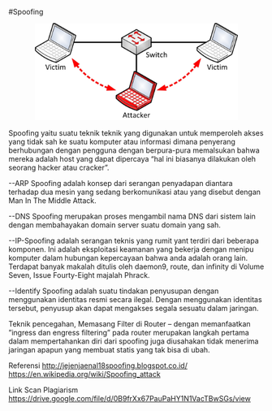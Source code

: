 #Spoofing 

<p align="center">
  <img src="/img/maxresdefault.jpg" width="400px">
</p>

Spoofing yaitu suatu teknik teknik yang digunakan untuk memperoleh akses yang tidak sah ke suatu komputer atau informasi dimana penyerang berhubungan dengan pengguna dengan berpura-pura memalsukan bahwa mereka adalah host yang dapat dipercaya “hal ini biasanya dilakukan oleh seorang hacker atau cracker”. 

--ARP Spoofing 
adalah konsep dari serangan penyadapan diantara terhadap dua mesin yang sedang berkomunikasi atau yang disebut dengan Man In The Middle Attack.

--DNS Spoofing 
merupakan proses mengambil nama DNS dari sistem lain dengan membahayakan domain server suatu domain yang sah.

--IP-Spoofing 
adalah serangan teknis yang rumit yant terdiri dari beberapa komponen. Ini adalah eksploitasi keamanan yang bekerja dengan menipu komputer dalam hubungan kepercayaan bahwa anda adalah orang lain. Terdapat banyak makalah ditulis oleh daemon9, route, dan infinity di Volume Seven, Issue Fourty-Eight majalah Phrack.

--Identify Spoofing 
adalah suatu tindakan penyusupan dengan menggunakan identitas resmi secara ilegal. Dengan menggunakan identitas tersebut, penyusup akan dapat mengakses segala sesuatu dalam jaringan.

Teknik pencegahan, Memasang Filter di Router – dengan memanfaatkan ”ingress dan engress filtering” pada router merupakan langkah pertama dalam mempertahankan diri dari spoofing juga diusahakan tidak menerima jaringan apapun yang membuat statis yang tak bisa di ubah.

Referensi
http://jejenjaenal18spoofing.blogspot.co.id/
https://en.wikipedia.org/wiki/Spoofing_attack

Link Scan Plagiarism
https://drive.google.com/file/d/0B9frXx67PauPaHY1N1VacTBwSGs/view
